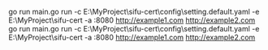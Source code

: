 go run main.go run -c E:\MyProject\sifu-cert\config\setting.default.yaml -e E:\MyProject\sifu-cert -a :8080 http://example1.com http://example2.com
go run main.go run -c E:\MyProject\sifu-cert\config\setting.default.yaml -e E:\MyProject\sifu-cert -a :8080 http://example1.com http://example2.com
